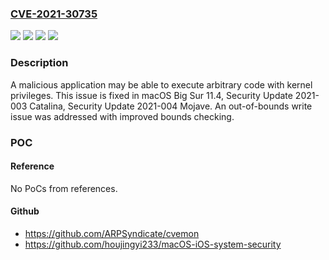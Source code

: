 ### [CVE-2021-30735](https://cve.mitre.org/cgi-bin/cvename.cgi?name=CVE-2021-30735)
![](https://img.shields.io/static/v1?label=Product&message=macOS&color=blue)
![](https://img.shields.io/static/v1?label=Version&message=%3C%2011.4%20&color=brighgreen)
![](https://img.shields.io/static/v1?label=Version&message=%3C%202021%20&color=brighgreen)
![](https://img.shields.io/static/v1?label=Vulnerability&message=An%20out-of-bounds%20write%20issue%20was%20addressed%20with%20improved%20bounds%20checking&color=brighgreen)

### Description

A malicious application may be able to execute arbitrary code with kernel privileges. This issue is fixed in macOS Big Sur 11.4, Security Update 2021-003 Catalina, Security Update 2021-004 Mojave. An out-of-bounds write issue was addressed with improved bounds checking.

### POC

#### Reference
No PoCs from references.

#### Github
- https://github.com/ARPSyndicate/cvemon
- https://github.com/houjingyi233/macOS-iOS-system-security

